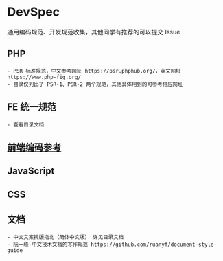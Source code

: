 # DevSpec
通用编码规范、开发规范收集，其他同学有推荐的可以提交 Issue

## PHP
    - PSR 标准规范，中文参考网址 https://psr.phphub.org/，英文网址 https://www.php-fig.org/
    - 目录仅列出了 PSR-1、PSR-2 两个规范，其他具体用到的可参考相应网址
## FE 统一规范
    - 查看目录文档

## [前端编码参考](./前端编码规范参考.md)

## JavaScript

## CSS

## 文档
    - 中文文案排版指北（简体中文版） 详见目录文档
    - 阮一峰-中文技术文档的写作规范 https://github.com/ruanyf/document-style-guide

